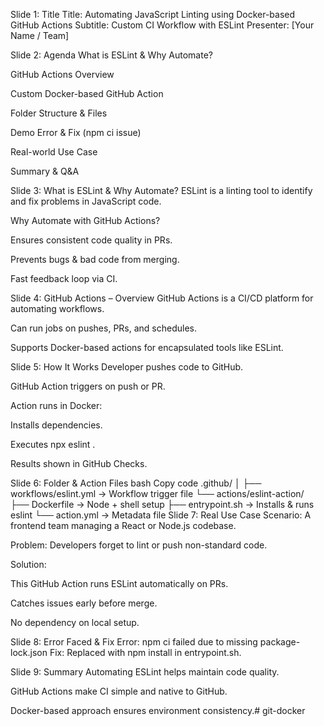 Slide 1: Title
Title: Automating JavaScript Linting using Docker-based GitHub Actions
Subtitle: Custom CI Workflow with ESLint
Presenter: [Your Name / Team]

Slide 2: Agenda
What is ESLint & Why Automate?

GitHub Actions Overview

Custom Docker-based GitHub Action

Folder Structure & Files

Demo Error & Fix (npm ci issue)

Real-world Use Case

Summary & Q&A

Slide 3: What is ESLint & Why Automate?
ESLint is a linting tool to identify and fix problems in JavaScript code.

Why Automate with GitHub Actions?

Ensures consistent code quality in PRs.

Prevents bugs & bad code from merging.

Fast feedback loop via CI.

Slide 4: GitHub Actions – Overview
GitHub Actions is a CI/CD platform for automating workflows.

Can run jobs on pushes, PRs, and schedules.

Supports Docker-based actions for encapsulated tools like ESLint.

Slide 5: How It Works
Developer pushes code to GitHub.

GitHub Action triggers on push or PR.

Action runs in Docker:

Installs dependencies.

Executes npx eslint .

Results shown in GitHub Checks.

Slide 6: Folder & Action Files
bash
Copy code
.github/
│
├── workflows/eslint.yml         → Workflow trigger file
└── actions/eslint-action/       
    ├── Dockerfile               → Node + shell setup
    ├── entrypoint.sh            → Installs & runs eslint
    └── action.yml               → Metadata file
Slide 7: Real Use Case
Scenario: A frontend team managing a React or Node.js codebase.

Problem: Developers forget to lint or push non-standard code.

Solution:

This GitHub Action runs ESLint automatically on PRs.

Catches issues early before merge.

No dependency on local setup.

Slide 8: Error Faced & Fix
Error: npm ci failed due to missing package-lock.json
Fix: Replaced with npm install in entrypoint.sh.

Slide 9: Summary
Automating ESLint helps maintain code quality.

GitHub Actions make CI simple and native to GitHub.

Docker-based approach ensures environment consistency.# git-docker

